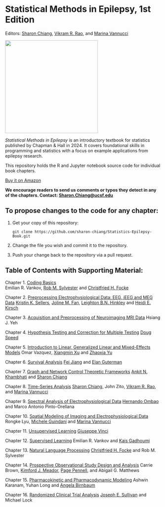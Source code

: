 # Statistical Methods in Epilepsy, 1st Edition
Editors: [Sharon Chiang](https://profiles.ucsf.edu/sharon.chiang), [Vikram R. Rao](https://profiles.ucsf.edu/vikram.rao), and [Marina Vannucci](https://profiles.rice.edu/faculty/marina-vannucci)

<img src="https://github.com/sharon-chiang/Statistics-Epilepsy-Book/assets/90107659/b2364679-3153-4f03-a861-b768f5ea984b" height="300">

_Statistical Methods in Epilepsy_ is an introductory textbook for statistics published by Chapman & Hall in 2024. It covers foundational skills in programming and statistics with a focus on example applications from epilepsy research.

This repository holds the R and Jupyter notebook source code for individual book chapters. 

[Buy it on Amazon](https://www.amazon.com/dp/1032184353?ref_=cm_sw_r_cp_ud_dp_39H8GH80QGCHFNH334G7)

**We encourage readers to send us comments or typos they detect in any of the chapters. Contact: Sharon.Chiang@ucsf.edu**

## To propose changes to the code for any chapter:
1. Get your copy of this repository:

   ```
   git clone https://github.com/sharon-chiang/Statistics-Epilepsy-Book.git
   ```
2. Change the file you wish and commit it to the repository. 

3. Push your change back to the repository via a pull request.

## Table of Contents with Supporting Material:
Chapter 1. [Coding Basics](https://github.com/sharon-chiang/Statistics-Epilepsy-Book/tree/main/Chapter%2001)  
Emilian R. Vankov, [Rob M. Sylvester](https://github.com/robmsylvester) and [Christfried H. Focke](https://github.com/chris-boson)

Chapter 2. [Preprocessing Electrophysiological Data: EEG, iEEG and MEG Data](https://github.com/sharon-chiang/Statistics-Epilepsy-Book/tree/main/Chapter%2002)
[Kristin K. Sellers](https://profiles.ucsf.edu/kristin.sellers), [Joline M. Fan](https://profiles.ucsf.edu/joline.fan), [Leighton B.N. Hinkley](https://profiles.ucsf.edu/leighton.hinkley) and [Heidi E. Kirsch](https://profiles.ucsf.edu/heidi.kirsch)

Chapter 3. [Acquisition and Preprocessing of Neuroimaging MRI Data](https://github.com/sharon-chiang/Statistics-Epilepsy-Book/tree/main/Chapter%2003)
Hsiang J. Yeh

Chapter 4. [Hypothesis Testing and Correction for Multiple Testing](https://github.com/sharon-chiang/Statistics-Epilepsy-Book/tree/main/Chapter%2004)
[Doug Speed](https://dougspeed.com/)

Chapter 5. [Introduction to Linear, Generalized Linear and Mixed-Effects Models](https://github.com/sharon-chiang/Statistics-Epilepsy-Book/tree/main/Chapter%2005)
Omar Vazquez, [Xiangmin Xu](https://cnlm.uci.edu/xu/) and [Zhaoxia Yu](https://github.com/yu-zhaoxia?tab=repositories)

Chapter 6. [Survival Analysis](https://github.com/sharon-chiang/Statistics-Epilepsy-Book/tree/main/Chapter%2006)
[Fei Jiang](https://profiles.ucsf.edu/fei.jiang) and [Elan Guterman](https://profiles.ucsf.edu/elan.guterman)

Chapter 7. [Graph and Network Control Theoretic Frameworks](https://github.com/sharon-chiang/Statistics-Epilepsy-Book/tree/main/Chapter%2007)
[Ankit N. Khambhati](https://profiles.ucsf.edu/ankit.khambhati) and [Sharon Chiang](https://profiles.ucsf.edu/sharon.chiang)

Chapter 8. [Time-Series Analysis](https://github.com/sharon-chiang/Statistics-Epilepsy-Book/tree/main/Chapter%2008)
[Sharon Chiang](https://profiles.ucsf.edu/sharon.chiang), John Zito, [Vikram R. Rao](https://profiles.ucsf.edu/vikram.rao), and [Marina Vannucci](https://profiles.rice.edu/faculty/marina-vannucci)

Chapter 9. [Spectral Analysis of Electrophysiological Data](https://github.com/sharon-chiang/Statistics-Epilepsy-Book/tree/main/Chapter%2009)
[Hernando Ombao](https://www.kaust.edu.sa/en/study/faculty/hernando-ombao) and Marco Antonio Pinto-Orellana

Chapter 10. [Spatial Modeling of Imaging and Electrophysiological Data](https://github.com/sharon-chiang/Statistics-Epilepsy-Book/tree/main/Chapter%2010)
Rongke Lyu, [Michele Guindani](https://www.faculty.uci.edu/profile/?facultyId=6486) and [Marina Vannucci](https://profiles.rice.edu/faculty/marina-vannucci)

Chapter 11. [Unsupervised Learning](https://github.com/sharon-chiang/Statistics-Epilepsy-Book/tree/main/Chapter%2011)
[Giuseppe Vinci](https://acms.nd.edu/people/giuseppe-vinci/)

Chapter 12. [Supervised Learning](https://github.com/sharon-chiang/Statistics-Epilepsy-Book/tree/main/Chapter%2012)
Emilian R. Vankov and [Kais Gadhoumi](https://nursing.duke.edu/directories/kais.gadhoumi)

Chapter 13. [Natural Language Processing](https://github.com/sharon-chiang/Statistics-Epilepsy-Book/tree/main/Chapter%2013)
[Christfried H. Focke](https://github.com/chris-boson) and Rob M. Sylvester

Chapter 14. [Prospective Observational Study Design and Analysis](https://github.com/sharon-chiang/Statistics-Epilepsy-Book/tree/main/Chapter%2014)
Carrie Brown, [Kimford J. Meador](https://profiles.stanford.edu/kimford-meador), [Page Pennell](https://www.neurology.pitt.edu/people/page-b-pennell), and Abigail G. Matthews

Chapter 15. [Pharmacokinetic and Pharmacodynamic Modeling](https://github.com/sharon-chiang/Statistics-Epilepsy-Book/tree/main/Chapter%2015)
Ashwin Karanam, Yuhan Long and [Angela Birnbaum](https://www.pharmacy.umn.edu/our-faculty-staff/our-faculty/angela-birnbaum)

Chapter 16. [Randomized Clinical Trial Analysis](https://github.com/sharon-chiang/Statistics-Epilepsy-Book/tree/main/Chapter%2016)
[Joseph E. Sullivan](https://profiles.ucsf.edu/joseph.sullivan) and Michael Lock
